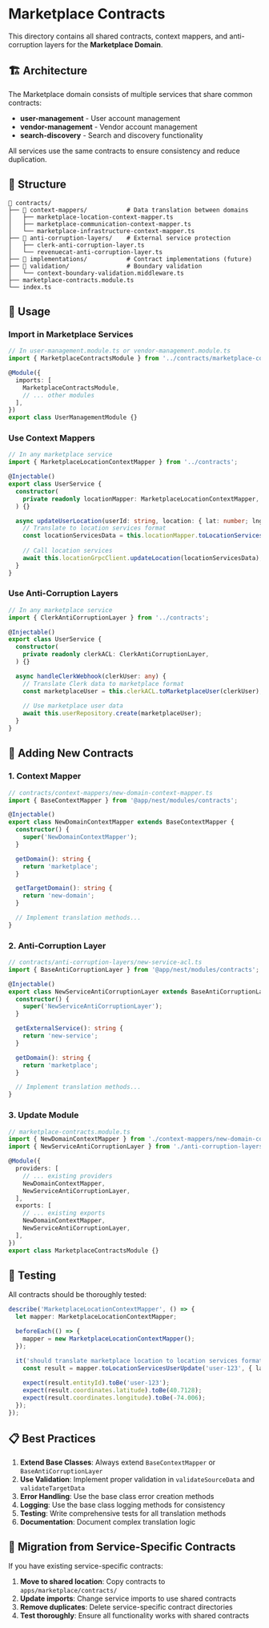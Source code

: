 # Marketplace Contracts

This directory contains all shared contracts, context mappers, and anti-corruption layers for the **Marketplace Domain**.

## 🏗️ **Architecture**

The Marketplace domain consists of multiple services that share common contracts:

- **user-management** - User account management
- **vendor-management** - Vendor account management  
- **search-discovery** - Search and discovery functionality

All services use the same contracts to ensure consistency and reduce duplication.

## 📁 **Structure**

```
📁 contracts/
├── 📁 context-mappers/           # Data translation between domains
│   ├── marketplace-location-context-mapper.ts
│   ├── marketplace-communication-context-mapper.ts
│   └── marketplace-infrastructure-context-mapper.ts
├── 📁 anti-corruption-layers/    # External service protection
│   ├── clerk-anti-corruption-layer.ts
│   └── revenuecat-anti-corruption-layer.ts
├── 📁 implementations/           # Contract implementations (future)
├── 📁 validation/                # Boundary validation
│   └── context-boundary-validation.middleware.ts
├── marketplace-contracts.module.ts
└── index.ts
```

## 🚀 **Usage**

### **Import in Marketplace Services**

```typescript
// In user-management.module.ts or vendor-management.module.ts
import { MarketplaceContractsModule } from '../contracts/marketplace-contracts.module';

@Module({
  imports: [
    MarketplaceContractsModule,
    // ... other modules
  ],
})
export class UserManagementModule {}
```

### **Use Context Mappers**

```typescript
// In any marketplace service
import { MarketplaceLocationContextMapper } from '../contracts';

@Injectable()
export class UserService {
  constructor(
    private readonly locationMapper: MarketplaceLocationContextMapper,
  ) {}

  async updateUserLocation(userId: string, location: { lat: number; lng: number }) {
    // Translate to location services format
    const locationServicesData = this.locationMapper.toLocationServicesUserUpdate(userId, location);
    
    // Call location services
    await this.locationGrpcClient.updateLocation(locationServicesData);
  }
}
```

### **Use Anti-Corruption Layers**

```typescript
// In any marketplace service
import { ClerkAntiCorruptionLayer } from '../contracts';

@Injectable()
export class UserService {
  constructor(
    private readonly clerkACL: ClerkAntiCorruptionLayer,
  ) {}

  async handleClerkWebhook(clerkUser: any) {
    // Translate Clerk data to marketplace format
    const marketplaceUser = this.clerkACL.toMarketplaceUser(clerkUser);
    
    // Use marketplace user data
    await this.userRepository.create(marketplaceUser);
  }
}
```

## 🔧 **Adding New Contracts**

### **1. Context Mapper**
```typescript
// contracts/context-mappers/new-domain-context-mapper.ts
import { BaseContextMapper } from '@app/nest/modules/contracts';

@Injectable()
export class NewDomainContextMapper extends BaseContextMapper {
  constructor() {
    super('NewDomainContextMapper');
  }

  getDomain(): string {
    return 'marketplace';
  }

  getTargetDomain(): string {
    return 'new-domain';
  }

  // Implement translation methods...
}
```

### **2. Anti-Corruption Layer**
```typescript
// contracts/anti-corruption-layers/new-service-acl.ts
import { BaseAntiCorruptionLayer } from '@app/nest/modules/contracts';

@Injectable()
export class NewServiceAntiCorruptionLayer extends BaseAntiCorruptionLayer {
  constructor() {
    super('NewServiceAntiCorruptionLayer');
  }

  getExternalService(): string {
    return 'new-service';
  }

  getDomain(): string {
    return 'marketplace';
  }

  // Implement translation methods...
}
```

### **3. Update Module**
```typescript
// marketplace-contracts.module.ts
import { NewDomainContextMapper } from './context-mappers/new-domain-context-mapper';
import { NewServiceAntiCorruptionLayer } from './anti-corruption-layers/new-service-acl';

@Module({
  providers: [
    // ... existing providers
    NewDomainContextMapper,
    NewServiceAntiCorruptionLayer,
  ],
  exports: [
    // ... existing exports
    NewDomainContextMapper,
    NewServiceAntiCorruptionLayer,
  ],
})
export class MarketplaceContractsModule {}
```

## 🧪 **Testing**

All contracts should be thoroughly tested:

```typescript
describe('MarketplaceLocationContextMapper', () => {
  let mapper: MarketplaceLocationContextMapper;

  beforeEach(() => {
    mapper = new MarketplaceLocationContextMapper();
  });

  it('should translate marketplace location to location services format', () => {
    const result = mapper.toLocationServicesUserUpdate('user-123', { lat: 40.7128, lng: -74.006 });
    
    expect(result.entityId).toBe('user-123');
    expect(result.coordinates.latitude).toBe(40.7128);
    expect(result.coordinates.longitude).toBe(-74.006);
  });
});
```

## 📋 **Best Practices**

1. **Extend Base Classes**: Always extend `BaseContextMapper` or `BaseAntiCorruptionLayer`
2. **Use Validation**: Implement proper validation in `validateSourceData` and `validateTargetData`
3. **Error Handling**: Use the base class error creation methods
4. **Logging**: Use the base class logging methods for consistency
5. **Testing**: Write comprehensive tests for all translation methods
6. **Documentation**: Document complex translation logic

## 🔄 **Migration from Service-Specific Contracts**

If you have existing service-specific contracts:

1. **Move to shared location**: Copy contracts to `apps/marketplace/contracts/`
2. **Update imports**: Change service imports to use shared contracts
3. **Remove duplicates**: Delete service-specific contract directories
4. **Test thoroughly**: Ensure all functionality works with shared contracts 